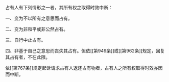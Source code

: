 占有人有下列情形之一者，其所有权之取得时效中断：

一、变为不以所有之意思而占有。

二、变为非和平或非公然占有。

三、自行中止占有。

四、非基于自己之意思而丧失其占有。但依[[第949条]]或[[第962条]]规定，回复其占有者，不在此限。

依[[第767条]]规定起诉请求占有人返还占有物者，占有人之所有权取得时效亦因而中断。